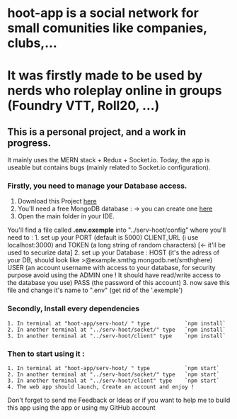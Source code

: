 # hoot-app is a social network for small comunities like companies, clubs,... 
# It was firstly made to be used by nerds who roleplay online in groups (Foundry VTT, Roll20, ...)

## This is a **personal project, and a work in progress**. 
It mainly uses the MERN stack + Redux + Socket.io.
Today, the app is useable but contains bugs (mainly related to Socket.io configuration).

### Firstly, you need to manage your **Database access.**

1. Download this Project [here](https://github.com/JeanDes-Code/hoot-app/archive/refs/heads/master.zip)
2. You'll need a free MongoDB database :
   -> you can create one [here](https://www.mongodb.com/cloud/atlas/lp/try2?utm_source=bing&utm_campaign=mdb_bs_emea_france_search_core_brand_atlas_desktop&utm_term=mongodb%20atlas&utm_medium=cpc_paid_search&utm_ad=e&utm_ad_campaign_id=415204542&adgroup=1220458376948492&msclkid=8648896224ed14f62bc2ebee81ecd99a)
3. Open the main folder in your IDE.

You'll find a file called **.env.exemple** into "../serv-hoot/config" where you'll need to :
    1. set up your PORT (default is 5000) CLIENT_URL (i use localhost:3000) and TOKEN (a long string of random characters) [<- it'll be used to securize data]
    2. set up your Database : HOST (it's the adress of your DB, should look like >@example.smthg.mongodb.net/smthghere)
                              USER (an account username with access to your database, for security purpose avoid using the ADMIN one ! 
                              It should have read/write access to the database you use)
                              PASS (the password of this account)
    3. now save this file and change it's name to ".env" (get rid of the '.exemple')
                              
                              
### Secondly, Install every dependencies

    1. In terminal at "hoot-app/serv-hoot/ " type           `npm install`
    2. In another terminal at "../serv-hoot/socket/" type   `npm install`
    3. In another terminal at "../serv-hoot/client" type    `npm install`
    
    
### Then to start using it : 

    1. In terminal at "hoot-app/serv-hoot/ " type           `npm start`
    2. In another terminal at "../serv-hoot/socket/" type   `npm start`
    3. In another terminal at "../serv-hoot/client" type    `npm start`
    4. The web app should launch, Create an account and enjoy !


Don't forget to send me Feedback or Ideas or if you want to help me to build this app using the app or using my GitHub account
